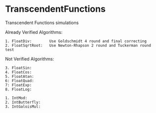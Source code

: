 # TranscendentFunctions
Transcendent Functions simulations

Already Verified Algorithms:

	1. FloatDiv: 		Use Goldschmidt 4 round and final correcting
	2. FloatSqrtRoot:	Use Newton-Rhapson 2 round and Tuckerman round test

Not Verified Algorithms:

	3. FloatSin:
	4. FloatCos:
	5. FloatAtan:
	6: FloatQuad:
	7: FloatExp:
	8. FloatLog:

	1. IntMod:
	2. IntButterfly:
	3. IntGaloisMul:

